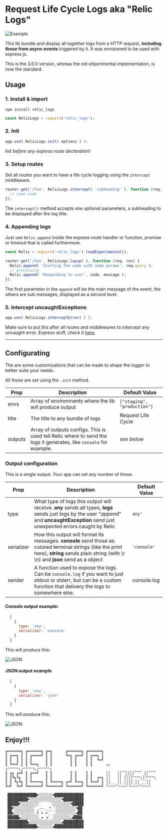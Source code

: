 # Request Life Cycle Logs aka "Relic Logs"

![Example](http://i.imgur.com/GHbrNKR.jpg?1)

This lib bundle and display all together logs from a HTTP request, **including those from async events** triggered by it. It was envisioned to be used with express js.

This is the 3.0.0 version, whreas the old eXperimental implementation, is now the standard.

## Usage

### 1. Install & import

`npm install relic_logs`

```js
const RelicLogs = require('relic_logs');
```

### 2. Init

```js
app.use( RelicLogs.init( options ) );
```
*Init before any express route declaration!*

### 3. Setup routes

Set all routes you want to have a life cycle logging using the `intercept` middleware.

```js
router.get('/foo', RelicLogs.intercept( 'subheading' ), function (req, res) {
  // some code
});
```

The `intercept()` method accepts one *optional* parameters, a subheading to be displayed after the log title.

### 4. Appending logs

Just use `Relic.append` inside the express route handler or function, promise or timeout that is called furthermore.

```js
const Relic = require('relic_logs').loadExperimental();

router.get('/foo', RelicLogs.layup( ), function (req, res) {
  Relic.append( 'Starting the code with some params', req.query );
  // processing
  Relic.append( 'Responding to user', code, message );
});
```

The first parameter in the `append` will be the main message of the event, the others are sub messages, displayed as a second level.

### 5. Intercept uncaughtExceptions

```js
app.use( RelicLogs.interceptError( ) );
```
Make sure to put this after all routes and middlewares to intercept any uncaught error. Express stuff, check it [here](https://expressjs.com/en/guide/error-handling.html).

---

## Configurating

The are some customizations that can be made to shape the logger to better suite your needs.

All those are set using the `.init` method.

| Prop | Description | Default Value |
| ------ | ----------- | ------------- |
| envs | Array of environments where the lib will produce output | `["staging", "production"]` |
| title | The title to any bundle of logs | Request Life Cycle |
| outputs | Array of outputs configs. This is used tell Relic where to send the logs it generates, like `console` for example. | *see below* |

### Output configuration

This is a single output. Your app can set any number of those.

| Prop | Description | Default Value |
| ------ | ----------- | ------------- |
| type | What type of logs this output will receive. **any** sends all types, **logs** sends just logs by the user "*append*" and **uncaughtException** send just unexpected errors caught by Relic | `any'` |
| serializer | How this output will format its messages. **console** send those as colored terminal strings (like the print here), **string** sends plain string (with \r \n) and **json** send as a object | `'console'` |
| sender | A function used to expose the logs. Can be `console.log` if you want to just stdout or stderr, but can be a custom function that delivery the logs to somewhere else. | console.log |

#### Console output example:

```js
  [
    {
      type: 'any',
      serializer: 'console'
    }
  ]
```

This will produce this:

![JSON](https://raw.githubusercontent.com/madeinstefano/relic_logs/master/doc_resources/json_output.png)

#### JSON output example


```js
  [
    {
      type: 'any',
      serializer: 'json'
    }
  ]
```

This will produce this:

![JSON](https://raw.githubusercontent.com/madeinstefano/relic_logs/master/doc_resources/console_output.png)

## Enjoy!!!

```
╔══════╗ ╔══════╗ ╔═╗      ╔══════╗ ╔══════╗
║ ╔══╗ ║ ║ ╔════╝ ║ ║      ╚═╗ ╔══╝ ║ ╔══╗ ║
║ ║  ║ ║ ║ ║      ║ ║        ║ ║    ║ ║  ╚═╝
║ ╚══╝ ║ ║ ╚══╗   ║ ║        ║ ║    ║ ║      ╭╮   ╭⎻⎻⎻╮╭⎻⎻⎻╮╭⎻⎻⎻╮
║ ╔╗ ╔═╝ ║ ╔══╝   ║ ║        ║ ║    ║ ║      ││   ││⎺││││⎺⎺ ││⎺⎺
║ ║╚╗╚╗  ║ ║      ║ ║        ║ ║    ║ ║  ╔═╗ ││   ││ ││││⎻⎻╮│╰⎻⎻╮
║ ║ ╚╗╚╗ ║ ╚════╗ ║ ╚════╗ ╔═╝ ╚══╗ ║ ╚══╝ ║ ││__ ││_││││̅_││ ̅_̅_││
╚═╝  ╚═╝ ╚══════╝ ╚══════╝ ╚══════╝ ╚══════╝ ╰───╯╰───╯╰───╯╰───╯

 ▓▓▓▓▓▓▓▓▓▓▓▓▓◤░░░░░░◥▓▓▓▓▓▓▓▓▓▓▓▓▓
 ▓▓▓▓▓▓▓▓▓◤░░░░░░░░░░░░░░◥▓▓▓▓▓▓▓▓▓
 ▓▓▓▓▓◤░░░░░░░░´    `░░░░░░░░◥▓▓▓▓▓
 ▓▓◤░░░░░░░░░´_⎯⎯⎯__* `░░░░░░░░░◥▓▓
 ▓▓◣░░░░░░░░░ˎ̽́★͘★ ★ ͙‾‾ˏ░░░░░░░░░◢▓▓
 ▓▓▓▓▓◣░░░░░░░░ˎ★͘ ͙★͘ˏ░░░░░░░░◢▓▓▓▓
 ▓▓▓▓▓▓▓▓▓◣░░░░░░░░░░░░░░◢▓▓▓▓▓▓▓▓▓
 ▓▓▓▓▓▓▓▓▓▓▓▓▓◣░░░░░░◢▓▓▓▓▓▓▓▓▓▓▓▓▓

```